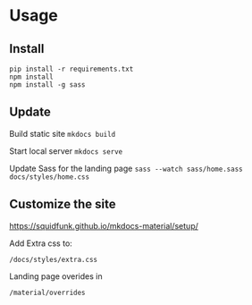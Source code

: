 # Usage

## Install
```
pip install -r requirements.txt
npm install 
npm install -g sass
```

## Update

Build static site
`mkdocs build`

Start local server 
`mkdocs serve`

Update Sass for the landing page
`sass --watch sass/home.sass docs/styles/home.css`



## Customize the site
https://squidfunk.github.io/mkdocs-material/setup/


Add Extra css to:
```
/docs/styles/extra.css
```

Landing page overides in
```
/material/overrides
```
